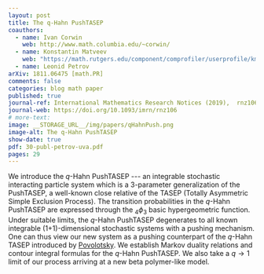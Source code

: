```yaml
---
layout: post
title: The q-Hahn PushTASEP
coauthors: 
  - name: Ivan Corwin
    web: http://www.math.columbia.edu/~corwin/
  - name: Konstantin Matveev
    web: "https://math.rutgers.edu/component/comprofiler/userprofile/km1346"
  - name: Leonid Petrov
arXiv: 1811.06475 [math.PR]
comments: false
categories: blog math paper
published: true
journal-ref: International Mathematics Research Notices (2019),  rnz106
journal-web: https://doi.org/10.1093/imrn/rnz106
# more-text:
image: __STORAGE_URL__/img/papers/qHahnPush.png
image-alt: The q-Hahn PushTASEP
show-date: true
pdf: 30-publ-petrov-uva.pdf
pages: 29
---
```


We introduce the $q$-Hahn PushTASEP --- an integrable stochastic interacting particle system which is a 3-parameter generalization of the PushTASEP, a well-known close relative of the TASEP (Totally Asymmetric Simple Exclusion Process). The transition probabilities in the $q$-Hahn PushTASEP are expressed through the $_4\phi_3$ basic hypergeometric function. Under suitable limits, the $q$-Hahn PushTASEP degenerates to all known integrable (1+1)-dimensional stochastic systems with a pushing mechanism. One can thus view our new system as a pushing counterpart of the $q$-Hahn TASEP introduced by [Povolotsky](https://arxiv.org/abs/1308.3250). We establish Markov duality relations and contour integral formulas for the $q$-Hahn PushTASEP. We also take a $q\to1$ limit of our process arriving at a new beta polymer-like model.
